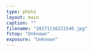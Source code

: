 ```yaml
---
type: photo
layout: main
caption: ""
filename: "20171116221540.jpg"
fstop: "Unknown"
exposure: "Unknown"
---
```

